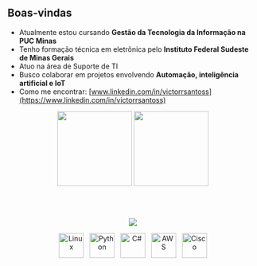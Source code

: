 ## Boas-vindas

- Atualmente estou cursando **Gestão da Tecnologia da Informação na PUC Minas**
- Tenho formação técnica em eletrônica pelo **Instituto Federal Sudeste de Minas Gerais**
- Atuo na área de Suporte de TI
- Busco colaborar em projetos envolvendo **Automação, inteligência artificial e IoT**
- Como me encontrar: [www.linkedin.com/in/victorrsantoss](https://www.linkedin.com/in/victorrsantoss)

<div align="center">

  <img height="150em" src="https://github-readme-stats.vercel.app/api?username=deVictorS&show_icons=true&theme=tokyonight&count_private=true&cache_seconds=1800" />
  
  <img height="150em" src="https://github-readme-stats.vercel.app/api/top-langs/?username=deVictorS&layout=compact&theme=tokyonight&cache_seconds=1800" />
  
  <br><br>
  
  <img src="https://github-profile-trophy.vercel.app/?username=victorrsantoss&theme=tokyonight&cache_seconds=1800" />


</div>


<div align="center">

  <img src="https://cdn.jsdelivr.net/gh/devicons/devicon/icons/linux/linux-original.svg" title="Linux" alt="Linux" width="50" height="50"/>&nbsp;&nbsp;
  <img src="https://cdn.jsdelivr.net/gh/devicons/devicon/icons/python/python-original.svg" title="Python" alt="Python" width="50" height="50"/>&nbsp;&nbsp;
  <img src="https://cdn.jsdelivr.net/gh/devicons/devicon/icons/csharp/csharp-original.svg" title="C#" alt="C#" width="50" height="50"/>&nbsp;&nbsp;
  <img src="https://cdn.jsdelivr.net/gh/devicons/devicon/icons/amazonwebservices/amazonwebservices-original-wordmark.svg" title="AWS" alt="AWS" width="50" height="50"/>&nbsp;&nbsp;
  <img src="https://cdn.jsdelivr.net/npm/simple-icons@v5/icons/cisco.svg" title="Cisco" alt="Cisco" width="50" height="50"/>

</div>





